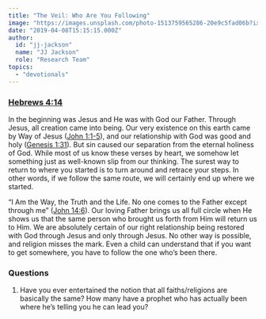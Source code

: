 ```yaml
---
title: "The Veil: Who Are You Following"
image: "https://images.unsplash.com/photo-1513759565286-20e9c5fad06b?ixlib=rb-1.2.1&q=85&fm=jpg&crop=entropy&cs=srgb&ixid=eyJhcHBfaWQiOjk2NjF9"
date: "2019-04-08T15:15:15.000Z"
author:
  id: "jj-jackson"
  name: "JJ Jackson"
  role: "Research Team"
topics:
  - "devotionals"
---
```

### [Hebrews 4:14][1]

In the beginning was Jesus and He was with God our Father.  Through Jesus, all creation came into being.  Our very existence on this earth came by Way of Jesus ([John 1:1-5][2]), and our relationship with God was good and holy ([Genesis 1:31][3]).  But sin caused our separation from the eternal holiness of God.  While most of us know these verses by heart, we somehow let something just as well-known slip from our thinking.  The surest way to return to where you started is to turn around and retrace your steps.  In other words, if we follow the same route, we will certainly end up where we started.

“I Am the Way, the Truth and the Life. No one comes to the Father except through me” ([John 14:6][4]).  Our loving Father brings us all full circle when He shows us that the same person who brought us forth from Him will return us to Him.  We are absolutely certain of our right relationship being restored with God through Jesus and only through Jesus.  No other way is possible, and religion misses the mark.  Even a child can understand that if you want to get somewhere, you have to follow the one who’s been there.

### Questions
1. Have you ever entertained the notion that all faiths/religions are basically the same?  How many have a prophet who has actually been where he’s telling you he can lead you?

[1]: https://www.bible.com/113/heb.4.14
[2]: https://www.bible.com/113/jhn.1.1-5
[3]: https://www.bible.com/113/gen.1.31
[4]: https://www.bible.com/113/jhn.14.6
